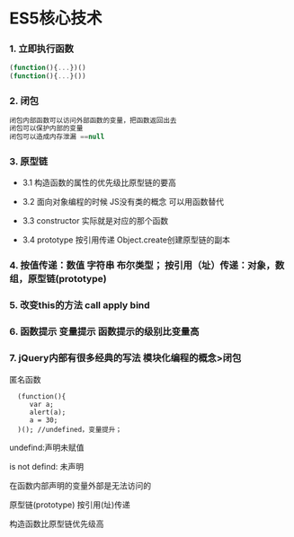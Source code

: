 # ES5核心技术

### 1. 立即执行函数

```javascript
(function(){...})()
(function(){...}())
```

### 2. 闭包

```javascript
闭包内部函数可以访问外部函数的变量，把函数返回出去
闭包可以保护内部的变量
闭包可以造成内存泄漏 ==null
```

### 3. 原型链

* 3.1 构造函数的属性的优先级比原型链的要高

* 3.2 面向对象编程的时候 JS没有类的概念 可以用函数替代

* 3.3 constructor 实际就是对应的那个函数

* 3.4 prototype 按引用传递 Object.create创建原型链的副本

### 4. 按值传递：数值 字符串 布尔类型； 按引用（址）传递：对象，数组，原型链(prototype)

### 5. 改变this的方法 call apply bind

### 6. 函数提示 变量提示 函数提示的级别比变量高

### 7. jQuery内部有很多经典的写法 模块化编程的概念>闭包

匿名函数

      (function(){
         var a;
         alert(a);
         a = 30;
      )(); //undefined，变量提升；

undefind:声明未赋值

is not defind: 未声明

在函数内部声明的变量外部是无法访问的

原型链(prototype) 按引用(址)传递

构造函数比原型链优先级高
